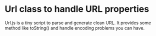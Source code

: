 # Url class to handle URL properties

Url.js is a tiny script to parse and generate clean URL.
It provides some method like toString() and handle encoding problems you can have.
